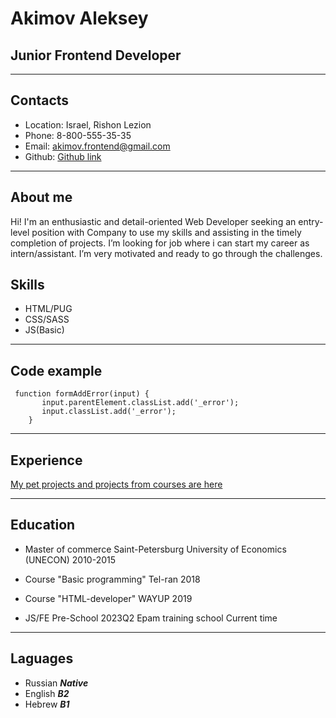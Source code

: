 # Akimov Aleksey
## Junior Frontend Developer

********* 

## Contacts

* Location: Israel, Rishon Lezion
* Phone: 8-800-555-35-35
* Email: akimov.frontend@gmail.com
* Github: [Github link](https://github.com/sawm-front)

********* 

## About me

Hi! I'm an enthusiastic and detail-oriented Web Developer seeking an entry-level position with Company to use my skills and assisting in the timely completion of projects. I’m looking for job where i can start my career as intern/assistant. I’m very motivated and ready to go through the challenges.


## Skills

* HTML/PUG
* CSS/SASS
* JS(Basic)

********* 

## Code example

```
 function formAddError(input) {
       input.parentElement.classList.add('_error');
       input.classList.add('_error');
    }
```
********* 

## Experience

[My pet projects and projects from courses are here](https://github.com/sawm-front)

********* 

## Education 

* Master of commerce
Saint-Petersburg University of Economics (UNECON)
2010-2015

* Course "Basic programming"
Tel-ran
2018

* Course "HTML-developer"
WAYUP
2019

* JS/FE Pre-School 2023Q2
Epam training school
Current time

********* 

## Laguages

* Russian ***Native***
* English ***B2***
* Hebrew ***B1***
